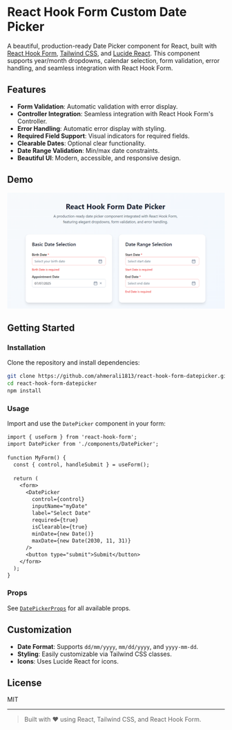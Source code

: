 # React Hook Form Custom Date Picker

A beautiful, production-ready Date Picker component for React, built with [React Hook Form](https://react-hook-form.com/), [Tailwind CSS](https://tailwindcss.com/), and [Lucide React](https://lucide.dev/icons/). This component supports year/month dropdowns, calendar selection, form validation, error handling, and seamless integration with React Hook Form.

## Features

- **Form Validation**: Automatic validation with error display.
- **Controller Integration**: Seamless integration with React Hook Form's Controller.
- **Error Handling**: Automatic error display with styling.
- **Required Field Support**: Visual indicators for required fields.
- **Clearable Dates**: Optional clear functionality.
- **Date Range Validation**: Min/max date constraints.
- **Beautiful UI**: Modern, accessible, and responsive design.

## Demo

![Date Picker Demo](demo.png)

## Getting Started

### Installation

Clone the repository and install dependencies:

```sh
git clone https://github.com/ahmerali1813/react-hook-form-datepicker.git
cd react-hook-form-datepicker
npm install
```

### Usage

Import and use the `DatePicker` component in your form:

```tsx
import { useForm } from 'react-hook-form';
import DatePicker from './components/DatePicker';

function MyForm() {
  const { control, handleSubmit } = useForm();

  return (
    <form>
      <DatePicker
        control={control}
        inputName="myDate"
        label="Select Date"
        required={true}
        isClearable={true}
        minDate={new Date()}
        maxDate={new Date(2030, 11, 31)}
      />
      <button type="submit">Submit</button>
    </form>
  );
}
```

### Props

See [`DatePickerProps`](src/types/datepicker.types.ts) for all available props.

## Customization

- **Date Format**: Supports `dd/mm/yyyy`, `mm/dd/yyyy`, and `yyyy-mm-dd`.
- **Styling**: Easily customizable via Tailwind CSS classes.
- **Icons**: Uses Lucide React for icons.

## License

MIT

---

> Built with ❤️ using React, Tailwind CSS, and React Hook Form.
